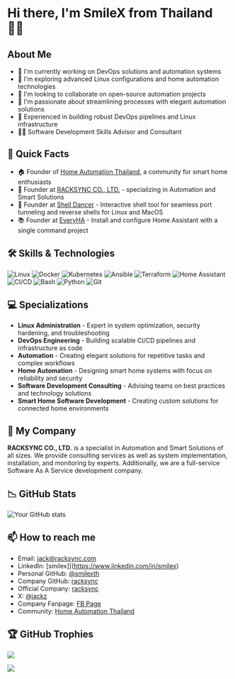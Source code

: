 # Hi there, I'm SmileX from Thailand ✌🏽


## About Me
- 🔭 I'm currently working on DevOps solutions and automation systems
- 🌱 I'm exploring advanced Linux configurations and home automation technologies
- 👯 I'm looking to collaborate on open-source automation projects
- 🤔 I'm passionate about streamlining processes with elegant automation solutions
- 💼 Experienced in building robust DevOps pipelines and Linux infrastructure
- 👨‍💻 Software Development Skills Advisor and Consultant

## 🚀 Quick Facts
- 🏠 Founder of [Home Automation Thailand](https://www.facebook.com/groups/hathailand), a community for smart home enthusiasts
- 🏢 Founder at [RACKSYNC CO., LTD.](https://racksync.com) - specializing in Automation and Smart Solutions
- 💃 Founder at [Shell Dancer](https://dancer.sh) - Interactive shell tool for seamless port tunneling and reverse shells for Linux and MacOS
- 📚 Founder at [EveryHA](https://everyha.com) - Install and configure Home Assistant with a single command project

## 🛠️ Skills & Technologies
![Linux](https://img.shields.io/badge/-Linux-FCC624?style=flat-square&logo=linux&logoColor=black)
![Docker](https://img.shields.io/badge/-Docker-2496ED?style=flat-square&logo=docker&logoColor=white)
![Kubernetes](https://img.shields.io/badge/-Kubernetes-326CE5?style=flat-square&logo=kubernetes&logoColor=white)
![Ansible](https://img.shields.io/badge/-Ansible-EE0000?style=flat-square&logo=ansible&logoColor=white)
![Terraform](https://img.shields.io/badge/-Terraform-7B42BC?style=flat-square&logo=terraform&logoColor=white)
![Home Assistant](https://img.shields.io/badge/-Home_Assistant-41BDF5?style=flat-square&logo=home-assistant&logoColor=white)
![CI/CD](https://img.shields.io/badge/-CI/CD-2088FF?style=flat-square&logo=github-actions&logoColor=white)
![Bash](https://img.shields.io/badge/-Bash-4EAA25?style=flat-square&logo=gnu-bash&logoColor=white)
![Python](https://img.shields.io/badge/-Python-3776AB?style=flat-square&logo=python&logoColor=white)
![Git](https://img.shields.io/badge/-Git-F05032?style=flat-square&logo=git&logoColor=white)


## 💻 Specializations
- **Linux Administration** - Expert in system optimization, security hardening, and troubleshooting
- **DevOps Engineering** - Building scalable CI/CD pipelines and infrastructure as code
- **Automation** - Creating elegant solutions for repetitive tasks and complex workflows
- **Home Automation** - Designing smart home systems with focus on reliability and security
- **Software Development Consulting** - Advising teams on best practices and technology solutions
- **Smart Home Software Development** - Creating custom solutions for connected home environments


## 🏯 My Company
**RACKSYNC CO., LTD.** is a specialist in Automation and Smart Solutions of all sizes. We provide consulting services as well as system implementation, installation, and monitoring by experts. Additionally, we are a full-service Software As A Service development company.


## 📉 GitHub Stats
![Your GitHub stats](https://github-readme-stats.vercel.app/api?username=smilexth&show_icons=true&theme=radical)

## 📫 How to reach me
- Email: [jack@racksync.com](mailto:jack@racksync.com)
- LinkedIn: [smilex]](https://www.linkedin.com/in/smilex)
- Personal GitHub: [@smilexth](https://github.com/smilexth)
- Company GitHub: [racksync](https://github.com/racksync)
- Official Company: [racksync](https://racksync.com)
- X: [@jackz](https://x.com/jackz)
- Company Fanpage: [FB Page](https://www.facebook.com/racksync)
- Community: [Home Automation Thailand](https://www.facebook.com/groups/hathailand)

<!-- Add more contact information as needed -->

<!-- Optional: Add GitHub Trophies -->
## 🏆 GitHub Trophies
![](https://github-profile-trophy.vercel.app/?username=smilexth&theme=radical&no-frame=true&no-bg=false&margin-w=4)

<!-- Optional: Add most used languages card -->
![](https://github-readme-stats.vercel.app/api/top-langs/?username=smilexth&layout=compact&theme=radical)

